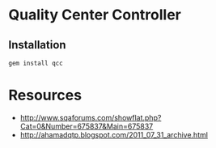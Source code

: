 # Quality Center Controller

## Installation

`gem install qcc`

# Resources

- http://www.sqaforums.com/showflat.php?Cat=0&Number=675837&Main=675837
- http://ahamadqtp.blogspot.com/2011_07_31_archive.html
